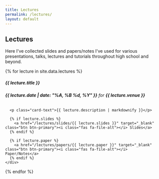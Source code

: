 ```yaml
---
title: Lectures
permalink: /lectures/
layout: default
---
```


## Lectures

Here I've collected slides and papers/notes I've used for various presentations, talks,
lectures and tutorials throughout high school and beyond.

{% for lecture in site.data.lectures %}
  <div class="card mb-3">
    <div class="card-body">
      <h5 class="card-title">{{ lecture.title }}</h5>
      <h6 class="card-subtitle mb-2 text-muted"><strong>{{ lecture.date |  date: "%A, %B %d, %Y" }}</strong> for <strong>{{ lecture.venue }}</strong></h6>

      <p class="card-text">{{ lecture.description | markdownify }}</p>

      {% if lecture.slides %}
        <a href="/lectures/slides/{{ lecture.slides }}" target="_blank" class="btn btn-primary"><i class="fas fa-file-alt"></i> Slides</a>
      {% endif %}

      {% if lecture.paper %}
        <a href="/lectures/papers/{{ lecture.paper }}" target="_blank" class="btn btn-primary"><i class="fas fa-file-alt"></i> Paper/Notes</a>
      {% endif %}
    </div>
  </div>
{% endfor %}
